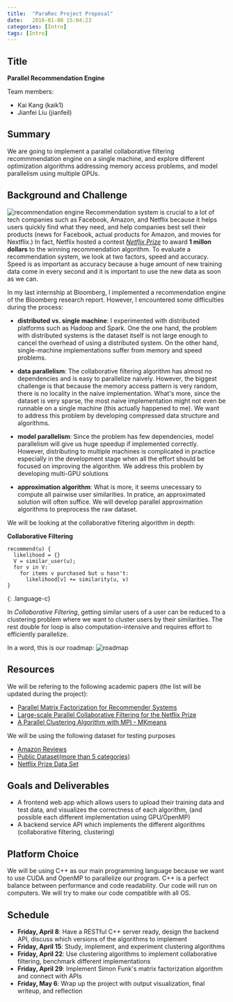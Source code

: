 ```yaml
---
title:  "ParaRec Project Proposal"
date:   2016-01-08 15:04:23
categories: [Intro]
tags: [Intro]
---
```



## Title

__Parallel Recommendation Engine__

Team members:

- Kai Kang (kaik1)
- Jianfei Liu (jianfeil)

## Summary
We are going to implement a parallel collaborative filtering recommmendation engine on a single machine, and explore different optimization algorithms addressing memory access problems, and model parallelism using multiple GPUs.

## Background and Challenge

![recommendation engine]({{site.url}}/assets/rec.svg "Logo Title Text 1")
Recommendation system is crucial to a lot of tech companies such as Facebook, Amazon, and Netflix because it helps users quickly find what they need, and help companies best sell their products (news for Facebook, actual products for Amazon, and movies for Nextflix.) In fact, Netflix hosted a contest [_Netflix Prize_](http://www.netflixprize.com/) to award __1 millon dollars__ to the winning recommendation algorithm. To evaluate a recommendation system, we look at two factors, speed and accuracy. Speed is as important as accuracy because a huge amount of new training data come in every second and it is important to use the new data as soon as we can.

In my last internship at Bloomberg, I implemented a recommendation engine of the Bloomberg research report. However, I encountered some difficulties during the process:

- __distributed vs. single machine__: I experimented with distributed platforms such as Hadoop and Spark. One the one hand, the problem with distributed systems is the dataset itself is not large enough to cancel the overhead of using a distributed system. On the other hand, single-machine implementations suffer from memory and speed problems.

- __data parallelism__: The collaborative filtering algorithm has almost no dependencies and is easy to parallelize naively. However, the biggest challenge is that because the memory access pattern is very random, there is no locality in the naive implementation. What's more, since the dataset is very sparse, the most naive implementation might not even be runnable on a single machine (this actually happened to me). We want to address this problem by developing compressed data structure and algorithms.

- __model parallelism__: Since the problem has few dependencies, model parallelism will give us huge speedup if implemented correctly. However, distributing to multiple machines is complicated in practice especially in the development stage when all the effort should be focused on improving the algorithm. We address this problem by developing multi-GPU solutions

- __approximation algorithm__: What is more, it seems unecessary to compute all pairwise user similarities. In pratice, an approximated solution will often suffice. We will develop parallel approximation algorithms to preprocess the raw dataset.

We will be looking at the collaborative filtering algorithm in depth:

__Collaborative Filtering__

~~~
recommend(u) {
  likelihood = {}
  V = similar_user(u);
  for v in V:
    for items v purchased but u hasn't:
      likelihood[v] += similarity(u, v)
}
~~~
{: .language-c}

In _Collaborative Filtering_, getting similar users of a user can be reduced to a clustering problem where we want to cluster users by their similarities. The rest double for loop is also computation-intensive and requires effort to efficiently parallelize.

In a word, this is our roadmap:
![roadmap]({{site.url}}/assets/overview.svg "Logo Title Text 1")


<!-- __Matrix Factorization__ -->

<!-- The idea of matrix factorization is that we have $$ M $$, where each row represents a __user__, and each column represents an __item__, and entry $$M[u][i]$$ represents the rating of user $$u$$ to item $$i$$. What we will be implementing is a matrix factorization algorithm to factor $$M$$ into user matrix $$U$$ and item matrix $$I$$, where $$U$$ and $$I$$ essentially represents the inherent attributes of each user and item. This algorithm by [Simon Funk]((http://sifter.org/~simon/journal/20061211.html) wins the Netflix-prize. Here is an example to illustrate how it works: -->
<!-- Imagine our $$M$$ is: -->

<!-- $$ -->
<!--  \left[ -->
<!--  \begin{array}{cccc} -->
<!--  & \text{Titanic} & \text{Interstellar} & \text{The Notebook}\\ -->
<!--  Alice & 5.0 & 2.0 & 4.0\\ -->
<!--  Bob & 2.0 & 5.0 & 1.0\\ -->
<!--     \end{array} -->
<!-- \right] -->
<!-- $$ -->

<!-- Using an online calculator, we get $$U$$ to be: -->

<!-- $$ -->
<!--  \left[ -->
<!--  \begin{array}{ccc} -->
<!--  Alice & 1.0 & 0.0\\ -->
<!--  Bob & 0.4 & 1.0 &\\ -->
<!--     \end{array} -->
<!-- \right] -->
<!-- $$ -->

<!-- We get $$I$$ to be: -->

<!-- $$ -->
<!--  \left[ -->
<!--  \begin{array}{ccc} -->
<!--  \text{Titanic} & \text{Interstellar} & \text{The Notebook}\\ -->
<!--  5.0 & 2.0 & 4.0\\ -->
<!--  0.0 & 4.2 & -0.6\\ -->
<!--     \end{array} -->
<!-- \right] -->
<!-- $$ -->

<!-- Matrix factorization _automatically_ extracts the features of each movie, and each person's favorite feature. In this example, it is apparent that the two features are _romance_, and _adventure_. Thus, the romantic movies have a large value for romance feature and small value for adventure feature. And Alice has a large value for romance, and Bob has a large value for adventure. -->

## Resources

We will be refering to the following academic papers (the list will be updated during the project):

* [Parallel Matrix Factorization for Recommender Systems](http://www.cs.utexas.edu/~inderjit/public_papers/kais-pmf.pdf)
* [Large-scale Parallel Collaborative Filtering for the Netflix Prize](http://www.grappa.univ-lille3.fr/~mary/cours/stats/centrale/reco/paper/MatrixFactorizationALS.pdf)
* [A Parallel Clustering Algorithm with MPI - MKmeans](http://www.jcomputers.us/vol8/jcp0801-02.pdf)

We will be using the following dataset for testing purposes

- [Amazon Reviews](https://snap.stanford.edu/data/web-Amazon.html)
- [Public Dataset(more than 5 categories)](https://gist.github.com/entaroadun/1653794)
- [Netflix Prize Data Set](http://academictorrents.com/details/9b13183dc4d60676b773c9e2cd6de5e5542cee9a)

## Goals and Deliverables

- A frontend web app which allows users to upload their training data and test data, and visualizes the correctness of each algorithm, (and possible each different implementation using GPU/OpenMP)
- A backend service API which implements the different algorithms (collaborative filtering, clustering)

## Platform Choice
We will be using C++ as our main programming language because we want to use CUDA and OpenMP to parallelize our program. C++ is a perfect balance between performance and code readability.
Our code will run on computers. We will try to make our code compatible with all OS.

## Schedule

- __Friday, April 8__: Have a RESTful C++ server ready, design the backend API, discuss which versions of the algorithms to implement
- __Friday, April 15__: Study, implement, and experiment clustering algorithms
- __Friday, April 22__: Use clustering algorithms to implement collaborative filtering, benchmark different implementations
- __Friday, April 29__: Implement Simon Funk's matrix factorization algorithm and connect with APIs
- __Friday, May 6__: Wrap up the project with output visualization, final writeup, and reflection
